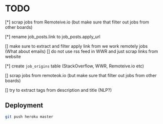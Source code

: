 # TODO

[*] scrap jobs from Remoteive.io (but make sure that filter out jobs from other boards)

[*] rename job_posts.link to job_posts.apply_url

[] make sure to extract and filter apply link from we work remotely jobs (What about emails)
[] do not use rss feed in WWR and just scrap links from website

[*] create `job_origins` table (StackOverflow, WWR, Remoteive.io etc)

[] scrap jobs from remoteok.io (but make sure that filter out jobs from other boards)

[] try to extract tags from description and title (NLP?)

## Deployment

```bash
git push heroku master
```
